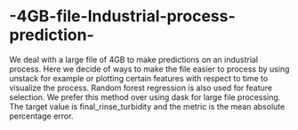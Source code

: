 # -4GB-file-Industrial-process-prediction-

We deal with a large file of 4GB to make predictions on an industrial process.
Here we decide of ways to make the file easier to process by using unstack for example
or plotting certain features with respect to time to visualize the process.
Random forest regression is also used for feature selection. We prefer this method over using 
dask for large file processing. The target value is final_rinse_turbidity and the metric is the mean
absolute percentage error. 
